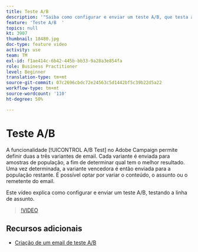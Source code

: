 ```yaml
---
title: Teste A/B
description: '"Saiba como configurar e enviar um teste A/B, que testa a linha de assunto. "'
feature: 'Teste A/B  '
topics: null
kt: 3907
thumbnail: 18480.jpg
doc-type: feature video
activity: use
team: TM
exl-id: f1ae414c-6b42-445b-bb33-9a28a3e854fa
role: Business Practitioner
level: Beginner
translation-type: tm+mt
source-git-commit: 07c2696cbdc72e24563c5d1442bf5c39b22d5a22
workflow-type: tm+mt
source-wordcount: '110'
ht-degree: 50%

---
```


# Teste A/B

A funcionalidade [!UICONTROL A/B Test] no Adobe Campaign permite definir duas a três variantes de email. Cada variante é enviada para amostras de população, a fim de determinar qual tem o melhor resultado. Uma vez determinada, a variante vencedora é então enviada para a população restante. É possível optar por variar o conteúdo, o assunto ou o remetente do email.

Este vídeo explica como configurar e enviar um teste A/B, testando a linha de assunto.

>[!VIDEO](https://video.tv.adobe.com/v/18480?quality=12)

## Recursos adicionais

* [Criação de um email de teste A/B](https://docs.adobe.com/help/en/campaign-standard/using/communication-channels/email-messages/designing-an-a-b-test-email.html)
